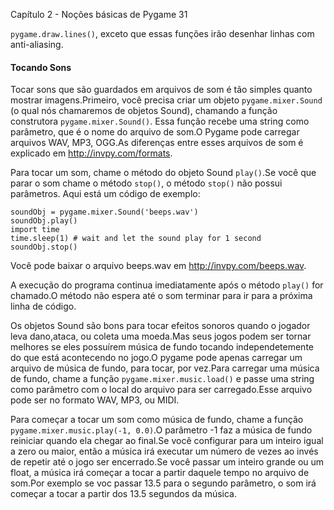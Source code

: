 Capítulo 2 - Noções básicas de Pygame 31

`pygame.draw.lines()`, exceto que essas funções irão desenhar linhas com anti-aliasing.

#### Tocando Sons

Tocar sons que são guardados em arquivos de som é tão simples quanto mostrar imagens.Primeiro, você precisa criar um objeto `pygame.mixer.Sound` (o qual nós chamaremos de objetos Sound), chamando a função construtora `pygame.mixer.Sound()`. Essa função recebe uma string como parâmetro, que é o nome do arquivo de som.O Pygame pode carregar arquivos WAV, MP3, OGG.As diferenças entre esses arquivos de som é explicado em http://invpy.com/formats.

Para tocar um som, chame o método do objeto Sound `play()`.Se você que parar o som chame o método `stop()`, o método `stop()` não possui parâmetros.
Aqui está um código de exemplo:

    soundObj = pygame.mixer.Sound('beeps.wav')
    soundObj.play()
    import time
    time.sleep(1) # wait and let the sound play for 1 second
    soundObj.stop()


Você pode baixar o arquivo beeps.wav em http://invpy.com/beeps.wav.

A execução do programa continua imediatamente após o método `play()` for chamado.O método não espera até o som terminar para ir para a próxima linha de código.

Os objetos Sound são bons para tocar efeitos sonoros quando o jogador leva dano,ataca, ou coleta uma moeda.Mas seus jogos podem ser tornar melhores se eles possuírem música de fundo tocando independetemente do que está acontecendo no jogo.O pygame pode apenas carregar um arquivo de música de fundo, para tocar, por vez.Para carregar uma música de fundo, chame a função `pygame.mixer.music.load()` e passe uma string como parâmetro com o local do arquivo para ser carregado.Esse arquivo pode ser no formato WAV, MP3, ou MIDI.

Para começar a tocar um som como música de fundo, chame a função `pygame.mixer.music.play(-1, 0.0)`.O parâmetro -1 faz a música de fundo reiniciar quando ela chegar ao final.Se você configurar para um inteiro igual a zero ou maior, então a música irá executar um número de vezes ao invés de repetir até o jogo ser encerrado.Se você passar um inteiro grande ou um float, a música irá começar a tocar a partir daquele tempo no arquivo de som.Por exemplo se voc passar 13.5 para o segundo parâmetro, o som irá começar a tocar a partir dos 13.5 segundos da música.

